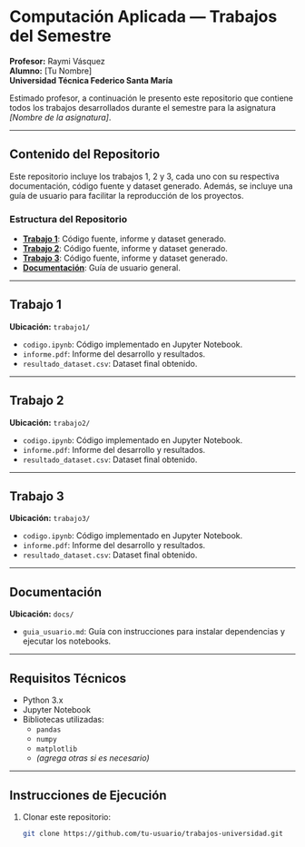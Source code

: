 # Computación Aplicada — Trabajos del Semestre

**Profesor:** Raymi Vásquez  
**Alumno:** [Tu Nombre]  
**Universidad Técnica Federico Santa María**

Estimado profesor, a continuación le presento este repositorio que contiene todos los trabajos desarrollados durante el semestre para la asignatura *[Nombre de la asignatura]*.

---

## Contenido del Repositorio

Este repositorio incluye los trabajos 1, 2 y 3, cada uno con su respectiva documentación, código fuente y dataset generado. Además, se incluye una guía de usuario para facilitar la reproducción de los proyectos.

### Estructura del Repositorio

- [**Trabajo 1**](#trabajo-1): Código fuente, informe y dataset generado.
- [**Trabajo 2**](#trabajo-2): Código fuente, informe y dataset generado.
- [**Trabajo 3**](#trabajo-3): Código fuente, informe y dataset generado.
- [**Documentación**](#documentación): Guía de usuario general.

---

## Trabajo 1

**Ubicación:** `trabajo1/`

- `codigo.ipynb`: Código implementado en Jupyter Notebook.
- `informe.pdf`: Informe del desarrollo y resultados.
- `resultado_dataset.csv`: Dataset final obtenido.

---

## Trabajo 2

**Ubicación:** `trabajo2/`

- `codigo.ipynb`: Código implementado en Jupyter Notebook.
- `informe.pdf`: Informe del desarrollo y resultados.
- `resultado_dataset.csv`: Dataset final obtenido.

---

## Trabajo 3

**Ubicación:** `trabajo3/`

- `codigo.ipynb`: Código implementado en Jupyter Notebook.
- `informe.pdf`: Informe del desarrollo y resultados.
- `resultado_dataset.csv`: Dataset final obtenido.

---

## Documentación

**Ubicación:** `docs/`

- `guia_usuario.md`: Guía con instrucciones para instalar dependencias y ejecutar los notebooks.

---

## Requisitos Técnicos

- Python 3.x  
- Jupyter Notebook  
- Bibliotecas utilizadas:
  - `pandas`  
  - `numpy`  
  - `matplotlib`  
  - *(agrega otras si es necesario)*

---

## Instrucciones de Ejecución

1. Clonar este repositorio:
   ```bash
   git clone https://github.com/tu-usuario/trabajos-universidad.git
